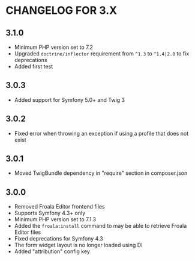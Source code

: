 CHANGELOG FOR 3.X
=================

3.1.0
-----

* Minimum PHP version set to 7.2
* Upgraded `doctrine/inflector` requirement from `^1.3` to `^1.4|2.0` to fix deprecations
* Added first test

3.0.3
-----

* Added support for Symfony 5.0+ and Twig 3

3.0.2
-----

* Fixed error when throwing an exception if using a profile that does not exist

3.0.1
-----

* Moved TwigBundle dependency in "require" section in composer.json

3.0.0
-----

* Removed Froala Editor frontend files
* Supports Symfony 4.3+ only
* Minimum PHP version set to 7.1.3
* Added the `froala:install` command to may be able to retrieve Froala Editor files
* Fixed deprecations for Symfony 4.3
* The form widget layout is no longer loaded using DI
* Added "attribution" config key
